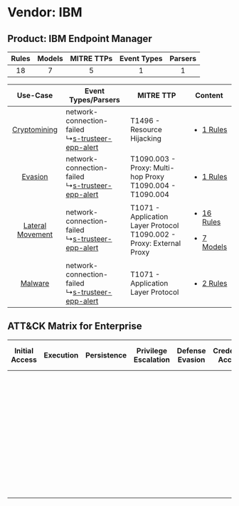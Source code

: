 Vendor: IBM
===========
Product: IBM Endpoint Manager
-----------------------------
| Rules | Models | MITRE TTPs | Event Types | Parsers |
|:-----:|:------:|:----------:|:-----------:|:-------:|
|  18   |   7    |     5      |      1      |    1    |

|    Use-Case    | Event Types/Parsers    | MITRE TTP    | Content    |
|:----:| ---- | ---- | ---- |
|     [Cryptomining](../../../UseCases/uc_cryptomining.md)     |  network-connection-failed<br> ↳[s-trusteer-epp-alert](Ps/pC_strusteereppalert.md)<br> | T1496 - Resource Hijacking<br>    | [<ul><li>1 Rules</li></ul>](RM/r_m_ibm_ibm_endpoint_manager_Cryptomining.md)    |
|          [Evasion](../../../UseCases/uc_evasion.md)          |  network-connection-failed<br> ↳[s-trusteer-epp-alert](Ps/pC_strusteereppalert.md)<br> | T1090.003 - Proxy: Multi-hop Proxy<br>T1090.004 - T1090.004<br>    | [<ul><li>1 Rules</li></ul>](RM/r_m_ibm_ibm_endpoint_manager_Evasion.md)    |
| [Lateral Movement](../../../UseCases/uc_lateral_movement.md) |  network-connection-failed<br> ↳[s-trusteer-epp-alert](Ps/pC_strusteereppalert.md)<br> | T1071 - Application Layer Protocol<br>T1090.002 - Proxy: External Proxy<br> | [<ul><li>16 Rules</li></ul><ul><li>7 Models</li></ul>](RM/r_m_ibm_ibm_endpoint_manager_Lateral_Movement.md) |
|          [Malware](../../../UseCases/uc_malware.md)          |  network-connection-failed<br> ↳[s-trusteer-epp-alert](Ps/pC_strusteereppalert.md)<br> | T1071 - Application Layer Protocol<br>    | [<ul><li>2 Rules</li></ul>](RM/r_m_ibm_ibm_endpoint_manager_Malware.md)    |

ATT&CK Matrix for Enterprise
----------------------------
| Initial Access | Execution | Persistence | Privilege Escalation | Defense Evasion | Credential Access | Discovery | Lateral Movement | Collection | Command and Control                                                                                                                                                                                                                                                                                    | Exfiltration | Impact                                                                  |
| -------------- | --------- | ----------- | -------------------- | --------------- | ----------------- | --------- | ---------------- | ---------- | ------------------------------------------------------------------------------------------------------------------------------------------------------------------------------------------------------------------------------------------------------------------------------------------------------ | ------------ | ----------------------------------------------------------------------- |
|                |           |             |                      |                 |                   |           |                  |            | [Proxy: Multi-hop Proxy](https://attack.mitre.org/techniques/T1090/003)<br><br>[Proxy: External Proxy](https://attack.mitre.org/techniques/T1090/002)<br><br>[Application Layer Protocol](https://attack.mitre.org/techniques/T1071)<br><br>[Proxy](https://attack.mitre.org/techniques/T1090)<br><br> |              | [Resource Hijacking](https://attack.mitre.org/techniques/T1496)<br><br> |